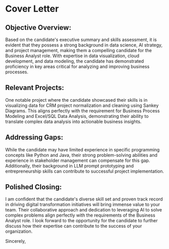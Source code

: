 # Cover Letter

## Objective Overview:
Based on the candidate's executive summary and skills assessment, it is evident that they possess a strong background in data science, AI strategy, and project management, making them a compelling candidate for the Business Analyst role. With expertise in data visualization, cloud development, and data modeling, the candidate has demonstrated proficiency in key areas critical for analyzing and improving business processes.

## Relevant Projects:
One notable project where the candidate showcased their skills is in visualizing data for CRM project normalization and cleaning using Sankey Diagrams. This aligns perfectly with the requirement for Business Process Modeling and Excel/SQL Data Analysis, demonstrating their ability to translate complex data analysis into actionable business insights.

## Addressing Gaps:
While the candidate may have limited experience in specific programming concepts like Python and Java, their strong problem-solving abilities and experience in stakeholder management can compensate for this gap. Additionally, their background in LLM prompt prototyping and entrepreneurship skills can contribute to successful project implementation.

## Polished Closing:
I am confident that the candidate's diverse skill set and proven track record in driving digital transformation initiatives will bring immense value to your team. Their collaborative approach and dedication to leveraging AI to solve complex problems align perfectly with the requirements of the Business Analyst role. I look forward to the opportunity for the candidate to further discuss how their expertise can contribute to the success of your organization.

Sincerely,